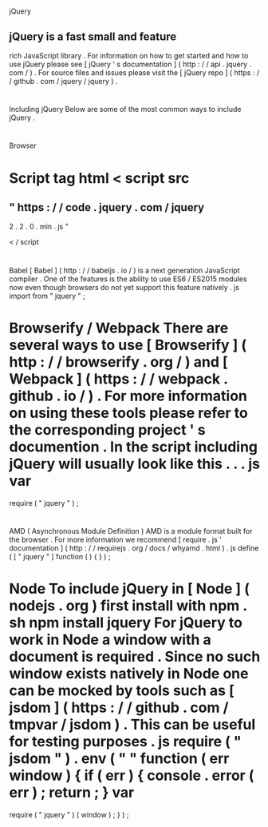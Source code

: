 #
jQuery
>
jQuery
is
a
fast
small
and
feature
-
rich
JavaScript
library
.
For
information
on
how
to
get
started
and
how
to
use
jQuery
please
see
[
jQuery
'
s
documentation
]
(
http
:
/
/
api
.
jquery
.
com
/
)
.
For
source
files
and
issues
please
visit
the
[
jQuery
repo
]
(
https
:
/
/
github
.
com
/
jquery
/
jquery
)
.
#
#
Including
jQuery
Below
are
some
of
the
most
common
ways
to
include
jQuery
.
#
#
#
Browser
#
#
#
#
Script
tag
html
<
script
src
=
"
https
:
/
/
code
.
jquery
.
com
/
jquery
-
2
.
2
.
0
.
min
.
js
"
>
<
/
script
>
#
#
#
#
Babel
[
Babel
]
(
http
:
/
/
babeljs
.
io
/
)
is
a
next
generation
JavaScript
compiler
.
One
of
the
features
is
the
ability
to
use
ES6
/
ES2015
modules
now
even
though
browsers
do
not
yet
support
this
feature
natively
.
js
import
from
"
jquery
"
;
#
#
#
#
Browserify
/
Webpack
There
are
several
ways
to
use
[
Browserify
]
(
http
:
/
/
browserify
.
org
/
)
and
[
Webpack
]
(
https
:
/
/
webpack
.
github
.
io
/
)
.
For
more
information
on
using
these
tools
please
refer
to
the
corresponding
project
'
s
documention
.
In
the
script
including
jQuery
will
usually
look
like
this
.
.
.
js
var
=
require
(
"
jquery
"
)
;
#
#
#
#
AMD
(
Asynchronous
Module
Definition
)
AMD
is
a
module
format
built
for
the
browser
.
For
more
information
we
recommend
[
require
.
js
'
documentation
]
(
http
:
/
/
requirejs
.
org
/
docs
/
whyamd
.
html
)
.
js
define
(
[
"
jquery
"
]
function
(
)
{
}
)
;
#
#
#
Node
To
include
jQuery
in
[
Node
]
(
nodejs
.
org
)
first
install
with
npm
.
sh
npm
install
jquery
For
jQuery
to
work
in
Node
a
window
with
a
document
is
required
.
Since
no
such
window
exists
natively
in
Node
one
can
be
mocked
by
tools
such
as
[
jsdom
]
(
https
:
/
/
github
.
com
/
tmpvar
/
jsdom
)
.
This
can
be
useful
for
testing
purposes
.
js
require
(
"
jsdom
"
)
.
env
(
"
"
function
(
err
window
)
{
if
(
err
)
{
console
.
error
(
err
)
;
return
;
}
var
=
require
(
"
jquery
"
)
(
window
)
;
}
)
;
